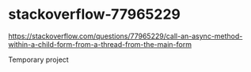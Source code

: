 # stackoverflow-77965229
https://stackoverflow.com/questions/77965229/call-an-async-method-within-a-child-form-from-a-thread-from-the-main-form

Temporary project